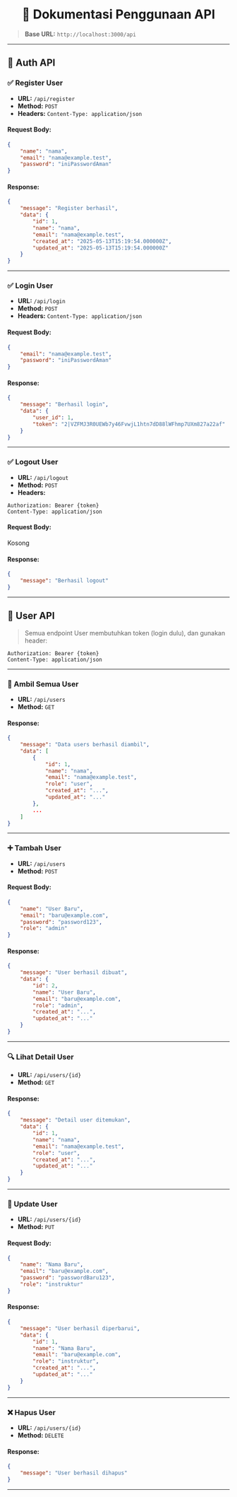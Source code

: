 <center>
<h1>📘 Dokumentasi Penggunaan API</h1>
</center>

> **Base URL:** `http://localhost:3000/api`

---

## 🔐 Auth API

### ✅ Register User

-   **URL:** `/api/register`
-   **Method:** `POST`
-   **Headers:** `Content-Type: application/json`

#### Request Body:

```json
{
    "name": "nama",
    "email": "nama@example.test",
    "password": "iniPasswordAman"
}
```

#### Response:

```json
{
    "message": "Register berhasil",
    "data": {
        "id": 1,
        "name": "nama",
        "email": "nama@example.test",
        "created_at": "2025-05-13T15:19:54.000000Z",
        "updated_at": "2025-05-13T15:19:54.000000Z"
    }
}
```

---

### ✅ Login User

-   **URL:** `/api/login`
-   **Method:** `POST`
-   **Headers:** `Content-Type: application/json`

#### Request Body:

```json
{
    "email": "nama@example.test",
    "password": "iniPasswordAman"
}
```

#### Response:

```json
{
    "message": "Berhasil login",
    "data": {
        "user_id": 1,
        "token": "2|VZFMJ3R0UEWb7y46FvwjL1htn7dD88lWFhmp7UXm827a22af"
    }
}
```

---

### ✅ Logout User

-   **URL:** `/api/logout`
-   **Method:** `POST`
-   **Headers:**

```
Authorization: Bearer {token}
Content-Type: application/json
```

#### Request Body:

Kosong

#### Response:

```json
{
    "message": "Berhasil logout"
}
```

---

## 👤 User API

> Semua endpoint User membutuhkan token (login dulu), dan gunakan header:

```
Authorization: Bearer {token}
Content-Type: application/json
```

---

### 📄 Ambil Semua User

-   **URL:** `/api/users`
-   **Method:** `GET`

#### Response:

```json
{
    "message": "Data users berhasil diambil",
    "data": [
        {
            "id": 1,
            "name": "nama",
            "email": "nama@example.test",
            "role": "user",
            "created_at": "...",
            "updated_at": "..."
        },
        ...
    ]
}
```

---

### ➕ Tambah User

-   **URL:** `/api/users`
-   **Method:** `POST`

#### Request Body:

```json
{
    "name": "User Baru",
    "email": "baru@example.com",
    "password": "password123",
    "role": "admin"
}
```

#### Response:

```json
{
    "message": "User berhasil dibuat",
    "data": {
        "id": 2,
        "name": "User Baru",
        "email": "baru@example.com",
        "role": "admin",
        "created_at": "...",
        "updated_at": "..."
    }
}
```

---

### 🔍 Lihat Detail User

-   **URL:** `/api/users/{id}`
-   **Method:** `GET`

#### Response:

```json
{
    "message": "Detail user ditemukan",
    "data": {
        "id": 1,
        "name": "nama",
        "email": "nama@example.test",
        "role": "user",
        "created_at": "...",
        "updated_at": "..."
    }
}
```

---

### 📝 Update User

-   **URL:** `/api/users/{id}`
-   **Method:** `PUT`

#### Request Body:

```json
{
    "name": "Nama Baru",
    "email": "baru@example.com",
    "password": "passwordBaru123",
    "role": "instruktur"
}
```

#### Response:

```json
{
    "message": "User berhasil diperbarui",
    "data": {
        "id": 1,
        "name": "Nama Baru",
        "email": "baru@example.com",
        "role": "instruktur",
        "created_at": "...",
        "updated_at": "..."
    }
}
```

---

### ❌ Hapus User

-   **URL:** `/api/users/{id}`
-   **Method:** `DELETE`

#### Response:

```json
{
    "message": "User berhasil dihapus"
}
```

---
